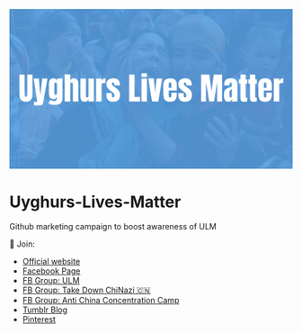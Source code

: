 [![Banner](Uyghurs-Lives-Matter-v3.png)](https://uyghurslivesmatter.org/)

# Uyghurs-Lives-Matter

Github marketing campaign to boost awareness of ULM

💬  Join:
- [Official website](https://uyghurslivesmatter.org/)
- [Facebook Page](https://www.facebook.com/uyghurslivesmatter)
- [FB Group: ULM](https://www.facebook.com/groups/uyghurslivesmatter)
- [FB Group: Take Down ChiNazi 🇨🇳](https://www.facebook.com/groups/takedownchina)
- [FB Group: Anti China Concentration Camp](https://www.facebook.com/groups/anti.china.concentration.camp)
- [Tumblr Blog](https://uyghurslivesmatter.tumblr.com/)
- [Pinterest](https://pin.it/270CwrO)
